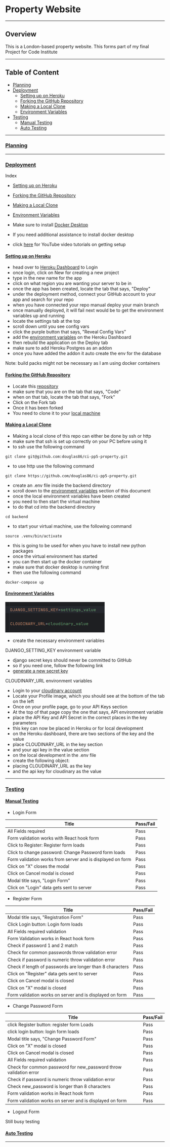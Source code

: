 # Property Website

---

## Overview

This is a London-based property website.
This forms part of my final Project for Code Institute

---

## Table of Content

- [Planning](#planning)
- [Deployment](#deployment)
  - [Setting up on Heroku](#setting-up-on-heroku)
  - [Forking the GitHub Repository](#forking-the-github-repository)
  - [Making a Local Clone](#making-a-local-clone)
  - [Environment Variables](#environment-variables)
- [Testing](#testing)
  - [Manual Testing](#manual-testing)
  - [Auto Testing](#auto-testing)

---

### [Planning](#table-of-content)

---

### [Deployment](#table-of-content)

Index
- [Setting up on Heroku](#setting-up-on-heroku)
- [Forking the GitHub Repository](#forking-the-github-repository)
- [Making a Local Clone](#making-a-local-clone)
- [Environment Variables](#environment-variables)

- Make sure to install [Docker Desktop](https://www.docker.com/)
- If you need additional assistance to install docker desktop
- click [here](https://www.youtube.com/watch?v=31ieHmcTUOk&list=PL4cUxeGkcC9hxjeEtdHFNYMtCpjNBm3h7) for YouTube video tutorials on getting setup

#### [Setting up on Heroku](#deployment)

- head over to [Heroku Dashboard](https://id.heroku.com/login) to Login
- once login, click on New for creating a new project
- type in the new name for the app
- click on what region you are wanting your server to be in
- once the app has been created, locate the tab that says, "Deploy"
- under the deployment method, connect your GitHub account to your app and search for your repo
- when you have connected your repo manual deploy your main branch
- once manually deployed, it will fail next would be to get the environment variables up and running
- locate the settings tab at the top
- scroll down until you see config vars
- click the purple button that says, "Reveal Config Vars"
- add the [environment variables](#environment-variables) on the Heroku Dashboard
- then rebuild the application on the Deploy tab
- make sure to add Heroku Postgres as an addon
- once you have added the addon it auto create the env for the database

Note: build packs might not be necessary as I am using docker containers

#### [Forking the GitHub Repository](#deployment)

- Locate this [repository](https://github.com/douglas86/ci-pp5-property)
- make sure that you are on the tab that says, "Code"
- when on that tab, locate the tab that says, "Fork"
- Click on the Fork tab
- Once it has been forked
- You need to clone it to your [local machine](#making-a-local-clone)

#### [Making a Local Clone](#deployment)

- Making a local clone of this repo can either be done by ssh or http
- make sure that ssh is set up correctly on your PC before using it
- to ssh use the following command

```
git clone git@github.com:douglas86/ci-pp5-property.git
```

- to use http use the following command

```
git clone https://github.com/douglas86/ci-pp5-property.git
```

- create an .env file inside the backend directory
- scroll down to the [environment variables](#environment-variables) section of this document
- once the local environment variables have been created
- you need to then start the virtual machine
- to do that cd into the backend directory

```
cd backend
```

- to start your virtual machine, use the following command

```
source .venv/bin/activate
```

- this is going to be used for when you have to install new python packages
- once the virtual environment has started
- you can then start up the docker container
- make sure that docker desktop is running first
- then use the following command

```
docker-compose up
```

#### [Environment Variables](#deployment)

![env.png](frontend/src/assets/docs/env.png)

- create the necessary environment variables

DJANGO_SETTING_KEY environment variable

- django secret keys should never be committed to GitHub
- so if you need one, follow the following link
- [generate a new secret key](https://www.makeuseof.com/django-secret-key-generate-new/#:~:text=You%20can%20accidentally%20make%20your,are%20still%20learning%20about%20GitHub.)

CLOUDINARY_URL environment variables

- Login to your [cloudinary account](https://cloudinary.com/users/login)
- Locate your Profile image, which you should see at the bottom of the tab on the left
- Once on your profile page, go to your API Keys section
- At the top of that page copy the one that says, API environment variable
- place the API Key and API Secret in the correct places in the key parameters
- this key can now be placed in Heroku or for local development
- on the Heroku dashboard, there are two sections of the key and the value
- place CLOUDINARY_URL in the key section
- and your api key in the value section
- on the local development in the .env file
- create the following object:
- placing CLOUDINARY_URL as the key
- and the api key for cloudinary as the value

---

### [Testing](#table-of-content)

#### [Manual Testing](#table-of-content)

- Login Form

| Title                                                      | Pass/Fail |
|------------------------------------------------------------|-----------|
| All Fields required                                        | Pass      |
| Form validation works with React hook form                 | Pass      |
| Click to Register: Register form loads                     | Pass      |
| Click to change password: Change Password form loads       | Pass      |
| Form validation works from server and is displayed on form | Pass      |
| Click on "X" closes the modal                              | Pass      |
| Click on Cancel modal is closed                            | Pass      |
| Modal title says, "Login Form"                             | Pass      |
| Click on "Login" data gets sent to server                  | Pass      |

- Register Form

| Title                                                     | Pass/Fail |
|-----------------------------------------------------------|-----------|
| Modal title says, "Registration Form"                     | Pass      |
| Click Login button: Login form loads                      | Pass      |
| All Fields required validation                            | Pass      |
| Form Validation works in React hook form                  | Pass      |
| Check if password 1 and 2 match                           | Pass      |
| Check for common passwords throw validation error         | Pass      |
| Check if password is numeric throw validation error       | Pass      |
| Check if length of passwords are longer than 8 characters | Pass      |
| Click on "Register" data gets sent to server              | Pass      |
| Click on Cancel modal is closed                           | Pass      |
| Click on "X" modal is closed                              | Pass      |
| Form validation works on server and is displayed on form  | Pass      |

- Change Password Form

| Title                                                             | Pass/Fail |
|-------------------------------------------------------------------|-----------|
| click Register button: register form Loads                        | Pass      |
| click login button: login form loads                              | Pass      |
| Modal title says, "Change Password Form"                          | Pass      |
| Click on "X" modal is closed                                      | Pass      |
| Click on Cancel modal is closed                                   | Pass      |
| All Fields required validation                                    | Pass      |
| Check for common password for new_password throw validation error | Pass      |
| Check if password is numeric throw validation error               | Pass      |
| Check new_password is longer than 8 characters                    | Pass      |
| Form validation works in React hook form                          | Pass      |
| Form validation works on server and is displayed on form          | Pass      |

- Logout Form

Still busy testing


#### [Auto Testing](#table-of-content)

---